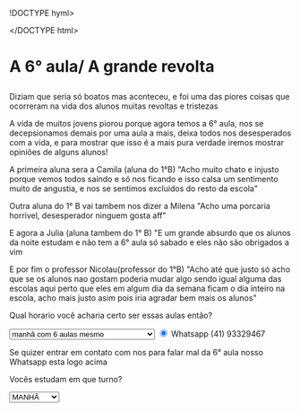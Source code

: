!DOCTYPE hyml>

</DOCTYPE html><!DOCTYPE hyml>
<head>
<p><h1><strong> A 6° aula/ A grande revolta</p></head></strong></h1>
<body>
<p>Diziam que seria só boatos mas aconteceu, e foi uma das piores coisas que ocorreram na vida dos alunos muitas revoltas e tristezas</p>
<p>A vida de muitos jovens piorou porque agora temos a 6° aula, nos se decepsionamos demais por uma aula a mais, deixa todos nos desesperados com a vida, e para mostrar que isso é a mais pura verdade iremos mostrar opiniões de alguns alunos!</p>
<p>A primeira aluna sera a Camila (aluna do 1°B) "Acho muito chato e injusto porque vemos todos saíndo e só nos ficando e isso calsa um sentimento muito  de angustia, e nos se sentimos excluidos do resto da escola"</p>
<p>Outra aluna do 1° B vai tambem nos dizer a Milena "Acho uma porcaria horrivel, desesperador ninguem gosta aff"</p>
<p> E agora a Julia (aluna tambem do 1° B) "E um grande absurdo que os alunos da noite estudam e não tem a 6° aula só sabado e eles não são obrigados a vim</p>
<p>E por fim o professor Nicolau(professor do 1°B) "Acho até que justo só acho que se os alunos nao gostam poderia mudar algo sendo igual alguma das escolas aqui perto que eles em algum dia da semana ficam o dia inteiro na escola, acho mais justo asim pois iria agradar bem mais os alunos"</p>
</body>
<div>
	<p>Qual horario você acharia certo ser essas aulas então?</p><select
	<option>manhã so que somente 5 aulas</option>
	<option>manhã com 6 aulas mesmo</option>
	<option>noite só com 6 aulas, e começava antes</option>
	<option>um dia da semana ser o dia inteiro</option></select>
	<label for="radio-whatsapp"><input type="radio" name="contato"="whatsapp" id="radio-whatsapp" checked> Whatsapp (41) 93329467</label>
</div>
<p> Se quizer entrar em contato com nos para falar mal da 6° aula nosso Whatsapp esta logo acima </p> 
<div>
	<p>Vocẽs estudam em que turno?</p><select>
<option>MANHÃ</option>
<option>TARDE</option>
<option>NOITE</option>
<option>INTEGRAL</option></select>
</div>
</DOCTYPE html>
